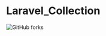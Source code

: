 # Laravel_Collection
![GitHub forks](https://img.shields.io/github/forks/m4rc377/Laravel_Collection?label=Laravel_Collection&style=social)
